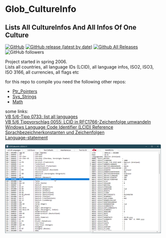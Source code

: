 # Glob_CultureInfo  
## Lists All CultureInfos And All Infos Of One Culture  

[![GitHub](https://img.shields.io/github/license/OlimilO1402/Glob_CultureInfo?style=plastic)](https://github.com/OlimilO1402/Glob_CultureInfo/blob/main/LICENSE)
[![GitHub release (latest by date)](https://img.shields.io/github/v/release/OlimilO1402/Glob_CultureInfo?style=plastic)](https://github.com/OlimilO1402/Glob_CultureInfo/releases/latest)
[![Github All Releases](https://img.shields.io/github/downloads/OlimilO1402/Glob_CultureInfo/total.svg)](https://github.com/OlimilO1402/Glob_CultureInfo/releases/download/v2024.9.5/LCIDCultureInfo_v2024.9.5.zip)![GitHub followers](https://img.shields.io/github/followers/OlimilO1402?style=social)

Project started in spring 2006.  
Lists all countries, all language IDs (LCID), all language infos, ISO2, ISO3, ISO 3166, all currencies, all flags etc

for this repo to compile you need the following other repos:
* [Ptr_Pointers](https://github.com/OlimilO1402/Ptr_Pointers)
* [Sys_Strings](https://github.com/OlimilO1402/Sys_Strings)
* [Math](https://github.com/OlimilO1402/Math)

some links:  
[VB 5/6-Tipp 0733: list all languages](http://www.activevb.de/tipps/vb6tipps/tipp0733.html)  
[VB 5/6 Tippvorschlag 0055: LCID in RFC1766-Zeichenfolge umwandeln](http://www.activevb.de/cgi-bin/tippupload/show/55/LCID_in_RFC1766_Zeichenfolge_umwandeln)  
[Windows Language Code Identifier (LCID) Reference](https://docs.microsoft.com/de-de/openspecs/windows_protocols/ms-lcid/70feba9f-294e-491e-b6eb-56532684c37f)  
[Sprachbezeichnerkonstanten und Zeichenfolgen](https://docs.microsoft.com/de-de/windows/win32/intl/language-identifier-constants-and-strings)  
[Language-statement](https://docs.microsoft.com/de-de/windows/win32/menurc/language-statement)  

![LCIDCultureInfo Image](Resources/LCIDCultureInfo.png "LCIDCultureInfo Image")
